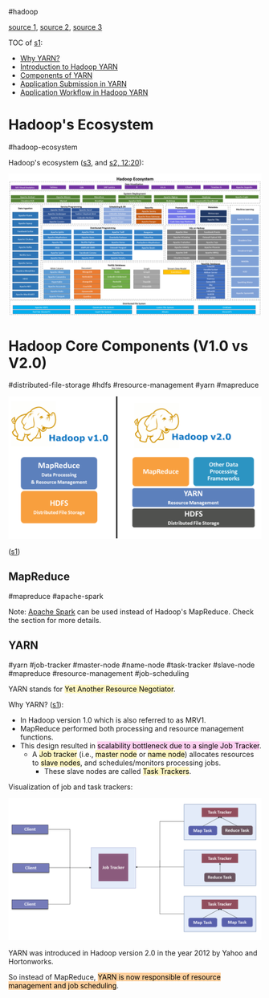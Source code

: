 
#hadoop

[source 1](https://www.edureka.co/blog/hadoop-yarn-tutorial/), [source 2](https://youtu.be/AGgyf9bO_8M?list=PLlUZLZydkS7_8WnK8fMENmJFSfPwxw9Fi), [source 3](https://mydataexperiments.com/2017/04/11/hadoop-ecosystem-a-quick-glance/)

TOC of [s1](https://www.edureka.co/blog/hadoop-yarn-tutorial/#Why%20YARN?):
- [Why YARN?](https://www.edureka.co/blog/hadoop-yarn-tutorial/#Why%20YARN?)
- [Introduction to Hadoop YARN](https://www.edureka.co/blog/hadoop-yarn-tutorial/#Introduction%20to%20Hadoop%20YARN)
- [Components of YARN](https://www.edureka.co/blog/hadoop-yarn-tutorial/#Components%20of%20YARN)
- [Application Submission in YARN](https://www.edureka.co/blog/hadoop-yarn-tutorial/#Application%20Submission%20in%20YARN)
- [Application Workflow in Hadoop YARN](https://www.edureka.co/blog/hadoop-yarn-tutorial/#Application%20Workflow)

# Hadoop's Ecosystem

#hadoop-ecosystem

Hadoop's ecosystem ([s3](https://mydataexperiments.com/2017/04/11/hadoop-ecosystem-a-quick-glance/), and [s2, 12:20](https://youtu.be/AGgyf9bO_8M?list=PLlUZLZydkS7_8WnK8fMENmJFSfPwxw9Fi&t=740)):

![](Attachments%20-%20Hadoop/Pasted%20image%2020240124163932.png)


# Hadoop Core Components (V1.0 vs V2.0)

#distributed-file-storage  #hdfs  #resource-management  #yarn  #mapreduce

![](Attachments%20-%20Hadoop/Pasted%20image%2020240124121658.png)

([s1](https://www.edureka.co/blog/hadoop-yarn-tutorial/#:~:text=million%20per%20month.-,Introduction%20to%20Hadoop%20YARN,-Now%20that%20I))


## MapReduce

#mapreduce  #apache-spark  

Note: [Apache Spark](Apache%20Spark.md) can be used instead of Hadoop's MapReduce. Check the section for more details.

## YARN

#yarn #job-tracker  #master-node  #name-node  #task-tracker  #slave-node #mapreduce   #resource-management  #job-scheduling

YARN stands for <mark style="background: #FFF3A3A6;">Yet Another Resource Negotiator</mark>.

Why YARN? ([s1](https://www.edureka.co/blog/hadoop-yarn-tutorial/#Why%20YARN?)):
* In Hadoop version 1.0 which is also referred to as MRV1.
* MapReduce performed both processing and resource management functions.
* This design resulted in <mark style="background: #FFB8EBA6;">scalability bottleneck due to a single Job Tracker</mark>.
	* A <mark style="background: #FFF3A3A6;">Job tracker</mark> (i.e., <mark style="background: #FFF3A3A6;">master node</mark> or <mark style="background: #FFF3A3A6;">name node</mark>) allocates resources to <mark style="background: #FFF3A3A6;">slave nodes</mark>, and schedules/monitors processing jobs.
		* These slave nodes are called <mark style="background: #FFF3A3A6;">Task Trackers</mark>.

Visualization of job and task trackers:

![](Attachments%20-%20Hadoop/Pasted%20image%2020240125121051.png)

YARN was introduced in Hadoop version 2.0 in the year 2012 by Yahoo and Hortonworks.

So instead of MapReduce, <mark style="background: #FFB86CA6;">YARN is now responsible of resource management and job scheduling</mark>.


